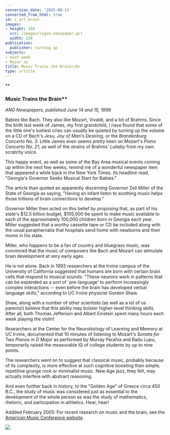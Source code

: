 ```yaml
---
conversion_date: '2025-08-13'
converted_from_html: true
id: c_art_brain
images:
- height: 248
  src: /images/logos-newspaper.gif
  width: 220
publication:
  publisher: turning up
subjects:
- each week
- Major as
title: Music Trains the Brain</b>
type: article
---
```


**
### Music Trains the Brain**

*ANG Newspapers, published June 14 and 15, 1999*

Babies like Bach. They also like Mozart, Vivaldi, and a bit of Brahms. Since the birth last week of James, my first grandchild, I have found that some of the little one's lustiest cries can usually be quieted by turning up the volume on a CD of Bach's *Jesu, Joy of Man's Desiring*, or the *Brandenburg Concerto No. 3*. Little James even seems pretty keen on Mozart's *Piano Concerto No. 21*, as well of the strains of Brahms' *Lullaby* from my own scratchy voice.

This happy event, as well as some of the Bay Area musical events coming up within the next few weeks, remind me of a wonderful newspaper item that appeared a while back in the New York Times. Its headline read, "Georgia's Governor Seeks Musical Start for Babies."

The article than quoted an apparently discerning Governor Zell Miller of the State of Georgia as saying, "Having an infant listen to soothing music helps those trillions of brain connections to develop."

Governor Miller then acted on this belief by proposing that, as part of his state's $12.5 billion budget, $105,000 be spent to make music available to each of the approximately 100,000 children born in Georgia each year. Miller suggested that a worthy cassette tape or CD be included along with the usual paraphernalia that hospitals send home with newborns and their moms in his state.

Miller, who happens to be a fan of country and bluegrass music, was convinced that the music of composers like Bach and Mozart can stimulate brain development at very early ages.

He is not alone. Back in 1993 researchers at the Irvine campus of the University of California suggested that humans are born with certain brain cells that respond to musical sounds. "These neurons work in patterns that can be expanded as a sort of `pre-language' to perform increasingly complex interactions -- even before the brain has developed verbal language skills," according to UC Irvine physicist Gordon Shaw.

Shaw, along with a number of other scientists (as well as a lot of us parents!) believe that this ability may bolster higher-level thinking skills. After all, both Thomas Jefferson and Albert Einstein spent many hours each week playing the violin!

Researchers at the Center for the Neurobiology of Learning and Memory at UC Irvine, documented that 10 minutes of listening to Mozart's *Sonata for Two Pianos in D Major* as performed by Murray Perahia and Radu Lupu, temporarily raised the measurable IQ of college students by up to nine points.

The researchers went on to suggest that classical music, probably because of its complexity, is more effective at such cognitive boosting than simple, repetitive grunge rock or minimalist music. New Age jazz, they felt, may actually interfere with abstract reasoning.

And even further back in history, to the "Golden Age" of Greece circa 450 B.C., the study of music was considered just as essential to the development of the whole person as was the study of mathematics, rhetoric, and participation in athletics. Hear, hear!

Addded February 2005: For recent research on music and the brain, see the [ American Music Conference website](http://www.amc-music.org/musicmaking/thebrain.htm).

![](/images/logos-newspaper.gif)

